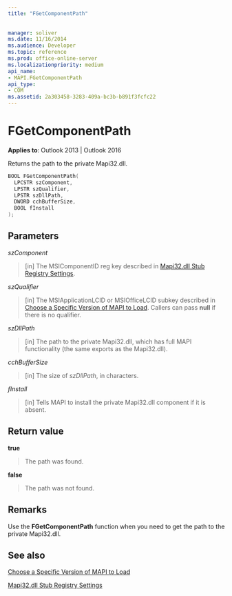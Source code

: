 ```yaml
---
title: "FGetComponentPath"
 
 
manager: soliver
ms.date: 11/16/2014
ms.audience: Developer
ms.topic: reference
ms.prod: office-online-server
ms.localizationpriority: medium
api_name:
- MAPI.FGetComponentPath
api_type:
- COM
ms.assetid: 2a303458-3283-409a-bc3b-b891f3fcfc22
---
```


# FGetComponentPath

  
  
**Applies to**: Outlook 2013 | Outlook 2016 
  
Returns the path to the private Mapi32.dll.
  
```cpp
BOOL FGetComponentPath(
  LPCSTR szComponent,
  LPSTR szQualifier,
  LPSTR szDllPath,
  DWORD cchBufferSize,
  BOOL fInstall
);
```

## Parameters

 _szComponent_
  
> [in] The MSIComponentID reg key described in [Mapi32.dll Stub Registry Settings](https://msdn.microsoft.com/library/dd162409.aspx).
    
 _szQualifier_
  
> [in] The MSIApplicationLCID or MSIOfficeLCID subkey described in [Choose a Specific Version of MAPI to Load](how-to-choose-a-specific-version-of-mapi-to-load.md). Callers can pass **null** if there is no qualifier. 
    
 _szDllPath_
  
> [in] The path to the private Mapi32.dll, which has full MAPI functionality (the same exports as the Mapi32.dll).
    
 _cchBufferSize_
  
> [in] The size of  _szDllPath_, in characters.
    
 _fInstall_
  
> [in] Tells MAPI to install the private Mapi32.dll component if it is absent.
    
## Return value

 **true**
  
> The path was found.
    
 **false**
  
> The path was not found.
    
## Remarks

Use the **FGetComponentPath** function when you need to get the path to the private Mapi32.dll. 
  
## See also



[Choose a Specific Version of MAPI to Load](how-to-choose-a-specific-version-of-mapi-to-load.md)


[Mapi32.dll Stub Registry Settings](https://msdn.microsoft.com/library/dd162409.aspx)

